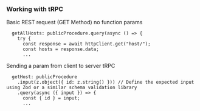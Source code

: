 ### Working with tRPC

Basic REST request (GET Method) no function params

```
  getAllHosts: publicProcedure.query(async () => {
    try {
      const response = await httpClient.get("host/");
      const hosts = response.data;
      ...
```

Sending a param from client to server tRPC

```
  getHost: publicProcedure
    .input(z.object({ id: z.string() })) // Define the expected input using Zod or a similar schema validation library
    .query(async ({ input }) => {
      const { id } = input;
      ...
```
